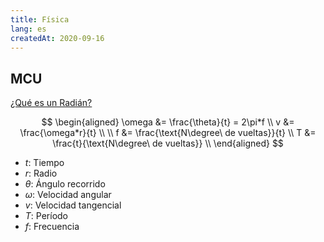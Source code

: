 ```yaml
---
title: Física
lang: es
createdAt: 2020-09-16
---
```


## MCU

[¿Qué es un Radián?](../radianes/)

$$
\begin{aligned}
  \omega &= \frac{\theta}{t} = 2\pi*f \\
  v &= \frac{\omega*r}{t} \\
  \\
  f &= \frac{\text{N\degree\ de vueltas}}{t} \\
  T &= \frac{t}{\text{N\degree\ de vueltas}} \\
\end{aligned}
$$

- $t$: Tiempo
- $r$: Radio
- $\theta$: Ángulo recorrido
- $\omega$: Velocidad angular
- $v$: Velocidad tangencial
- $T$: Período
- $f$: Frecuencia
